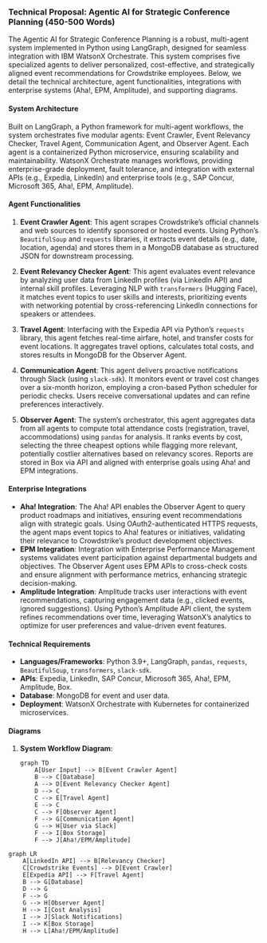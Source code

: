 ### Technical Proposal: Agentic AI for Strategic Conference Planning (450-500 Words)

The Agentic AI for Strategic Conference Planning is a robust, multi-agent system implemented in Python using LangGraph, designed for seamless integration with IBM WatsonX Orchestrate. This system comprises five specialized agents to deliver personalized, cost-effective, and strategically aligned event recommendations for Crowdstrike employees. Below, we detail the technical architecture, agent functionalities, integrations with enterprise systems (Aha!, EPM, Amplitude), and supporting diagrams.

#### System Architecture
Built on LangGraph, a Python framework for multi-agent workflows, the system orchestrates five modular agents: Event Crawler, Event Relevancy Checker, Travel Agent, Communication Agent, and Observer Agent. Each agent is a containerized Python microservice, ensuring scalability and maintainability. WatsonX Orchestrate manages workflows, providing enterprise-grade deployment, fault tolerance, and integration with external APIs (e.g., Expedia, LinkedIn) and enterprise tools (e.g., SAP Concur, Microsoft 365, Aha!, EPM, Amplitude).

#### Agent Functionalities
1. **Event Crawler Agent**: This agent scrapes Crowdstrike’s official channels and web sources to identify sponsored or hosted events. Using Python’s `BeautifulSoup` and `requests` libraries, it extracts event details (e.g., date, location, agenda) and stores them in a MongoDB database as structured JSON for downstream processing.

2. **Event Relevancy Checker Agent**: This agent evaluates event relevance by analyzing user data from LinkedIn profiles (via LinkedIn API) and internal skill profiles. Leveraging NLP with `transformers` (Hugging Face), it matches event topics to user skills and interests, prioritizing events with networking potential by cross-referencing LinkedIn connections for speakers or attendees.

3. **Travel Agent**: Interfacing with the Expedia API via Python’s `requests` library, this agent fetches real-time airfare, hotel, and transfer costs for event locations. It aggregates travel options, calculates total costs, and stores results in MongoDB for the Observer Agent.

4. **Communication Agent**: This agent delivers proactive notifications through Slack (using `slack-sdk`). It monitors event or travel cost changes over a six-month horizon, employing a cron-based Python scheduler for periodic checks. Users receive conversational updates and can refine preferences interactively.

5. **Observer Agent**: The system’s orchestrator, this agent aggregates data from all agents to compute total attendance costs (registration, travel, accommodations) using `pandas` for analysis. It ranks events by cost, selecting the three cheapest options while flagging more relevant, potentially costlier alternatives based on relevancy scores. Reports are stored in Box via API and aligned with enterprise goals using Aha! and EPM integrations.

#### Enterprise Integrations
- **Aha! Integration**: The Aha! API enables the Observer Agent to query product roadmaps and initiatives, ensuring event recommendations align with strategic goals. Using OAuth2-authenticated HTTPS requests, the agent maps event topics to Aha! features or initiatives, validating their relevance to Crowdstrike’s product development objectives.
- **EPM Integration**: Integration with Enterprise Performance Management systems validates event participation against departmental budgets and objectives. The Observer Agent uses EPM APIs to cross-check costs and ensure alignment with performance metrics, enhancing strategic decision-making.
- **Amplitude Integration**: Amplitude tracks user interactions with event recommendations, capturing engagement data (e.g., clicked events, ignored suggestions). Using Python’s Amplitude API client, the system refines recommendations over time, leveraging WatsonX’s analytics to optimize for user preferences and value-driven event features.

#### Technical Requirements
- **Languages/Frameworks**: Python 3.9+, LangGraph, `pandas`, `requests`, `BeautifulSoup`, `transformers`, `slack-sdk`.
- **APIs**: Expedia, LinkedIn, SAP Concur, Microsoft 365, Aha!, EPM, Amplitude, Box.
- **Database**: MongoDB for event and user data.
- **Deployment**: WatsonX Orchestrate with Kubernetes for containerized microservices.

#### Diagrams
1. **System Workflow Diagram**:
   ```mermaid
   graph TD
       A[User Input] --> B[Event Crawler Agent]
       B --> C[Database]
       A --> D[Event Relevancy Checker Agent]
       D --> C
       C --> E[Travel Agent]
       E --> C
       C --> F[Observer Agent]
       F --> G[Communication Agent]
       G --> H[User via Slack]
       F --> I[Box Storage]
       F --> J[Aha!/EPM/Amplitude]
   ```
```mermaid
graph LR
    A[LinkedIn API] --> B[Relevancy Checker]
    C[Crowdstrike Events] --> D[Event Crawler]
    E[Expedia API] --> F[Travel Agent]
    B --> G[Database]
    D --> G
    F --> G
    G --> H[Observer Agent]
    H --> I[Cost Analysis]
    I --> J[Slack Notifications]
    I --> K[Box Storage]
    H --> L[Aha!/EPM/Amplitude]
```


